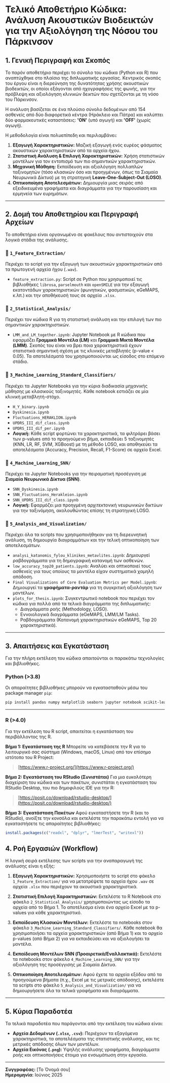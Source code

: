 # Τελικό Αποθετήριο Κώδικα: Ανάλυση Ακουστικών Βιοδεικτών για την Αξιολόγηση της Νόσου του Πάρκινσον

## 1. Γενική Περιγραφή και Σκοπός

Το παρόν αποθετήριο περιέχει το σύνολο του κώδικα (Python και R) που αναπτύχθηκε στο πλαίσιο της διπλωματικής εργασίας. Κεντρικός σκοπός του έργου είναι η διερεύνηση της δυνατότητας χρήσης ακουστικών βιοδεικτών, οι οποίοι εξάγονται από ηχογραφήσεις της φωνής, για την πρόβλεψη και αξιολόγηση κλινικών δεικτών που σχετίζονται με τη νόσο του Πάρκινσον.

Η ανάλυση βασίζεται σε ένα πλούσιο σύνολο δεδομένων από 154 ασθενείς από δύο διαφορετικά κέντρα (Ηράκλειο και Πάτρα) και καλύπτει δύο φαρμακευτικές καταστάσεις: **'ON'** (υπό αγωγή) και **'OFF'** (χωρίς αγωγή).

Η μεθοδολογία είναι πολυεπίπεδη και περιλαμβάνει:
1.  **Εξαγωγή Χαρακτηριστικών:** Μαζική εξαγωγή ενός ευρέος φάσματος ακουστικών χαρακτηριστικών από τα αρχεία ήχου.
2.  **Στατιστική Ανάλυση & Επιλογή Χαρακτηριστικών:** Χρήση στατιστικών μοντέλων για τον εντοπισμό των πιο σημαντικών χαρακτηριστικών.
3.  **Μηχανική Μάθηση:** Εκπαίδευση και αξιολόγηση πολλαπλών ταξινομητών (τόσο κλασικών όσο και προηγμένων, όπως τα Σιαμαία Νευρωνικά Δίκτυα) με τη στρατηγική **Leave-One-Subject-Out (LOSO)**.
4.  **Οπτικοποίηση Αποτελεσμάτων:** Δημιουργία μιας σειράς από εξειδικευμένα γραφήματα και διαγράμματα για την παρουσίαση και ερμηνεία των ευρημάτων.

---

## 2. Δομή του Αποθετηρίου και Περιγραφή Αρχείων

Το αποθετήριο είναι οργανωμένο σε φακέλους που αντιστοιχούν στα λογικά στάδια της ανάλυσης.

### 📁 `1_Feature_Extraction/`
Περιέχει το script για την εξαγωγή των ακουστικών χαρακτηριστικών από τα πρωτογενή αρχεία ήχου (`.wav`).
-   `feature_extraction.py`: Script σε Python που χρησιμοποιεί τις βιβλιοθήκες `librosa`, `parselmouth` και `openSMILE` για την εξαγωγή εκατοντάδων χαρακτηριστικών (φωνητικών, φασματικών, eGeMAPS, κ.λπ.) και την αποθήκευσή τους σε αρχεία `.xlsx`.

### 📁 `2_Statistical_Analysis/`
Περιέχει τον κώδικα R για τη στατιστική ανάλυση και την επιλογή των πιο σημαντικών χαρακτηριστικών.
-   `LMM_and_LM_together.ipynb`: Jupyter Notebook με R κώδικα που εφαρμόζει **Γραμμικά Μοντέλα (LM)** και **Γραμμικά Μικτά Μοντέλα (LMM)**. Σκοπός του είναι να βρει ποια χαρακτηριστικά έχουν στατιστικά σημαντική σχέση με τις κλινικές μεταβλητές (p-value < 0.05). Τα αποτελέσματά του χρησιμοποιούνται ως είσοδος στο επόμενο στάδιο.

### 📁 `3_Machine_Learning_Standard_Classifiers/`
Περιέχει τα Jupyter Notebooks για την κύρια διαδικασία μηχανικής μάθησης με κλασικούς ταξινομητές. Κάθε notebook εστιάζει σε μία κλινική μεταβλητή-στόχο.
-   `H_Y_binary.ipynb`
-   `Dyskinesia.ipynb`
-   `Fluctuations_HERAKLION.ipynb`
-   `UPDRS_III_dif_class.ipynb`
-   `UPDRS_III_dif_per.ipynb`
-   **Λογική:** Κάθε script φορτώνει τα χαρακτηριστικά, τα φιλτράρει βάσει των p-values από το προηγούμενο βήμα, εκπαιδεύει 5 ταξινομητές (KNN, LR, RF, SVM, XGBoost) με τη μέθοδο LOSO, και αποθηκεύει τα αποτελέσματα (Accuracy, Precision, Recall, F1-Score) σε αρχείο Excel.

### 📁 `4_Machine_Learning_SNN/`
Περιέχει τα Jupyter Notebooks για την πειραματική προσέγγιση με **Σιαμαία Νευρωνικά Δίκτυα (SNN)**.
-   `SNN_Dyskinesia.ipynb`
-   `SNN_Fluctuations_Herakleion.ipynb`
-   `SNN_UPDRS_III_dif_class.ipynb`
-   **Λογική:** Εφαρμόζει μια προηγμένη αρχιτεκτονική νευρωνικών δικτύων για την ταξινόμηση, ακολουθώντας επίσης τη στρατηγική LOSO.

### 📁 `5_Analysis_and_Visualization/`
Περιέχει όλα τα scripts που χρησιμοποιήθηκαν για τη διερευνητική ανάλυση, τη δημιουργία διαγραμμάτων και την τελική οπτικοποίηση των αποτελεσμάτων.
-   `analysi_katanomis_fylou_klinikes_metavlites.ipynb`: Δημιουργεί ραβδογράμματα για τη δημογραφική κατανομή των ασθενών.
-   `low_accuracy_top20_patients.ipynb`: Αναλύει και οπτικοποιεί τους ασθενείς για τους οποίους τα μοντέλα είχαν συστηματικά χαμηλή απόδοση.
-   `Final Visualizations of Core Evaluation Metrics per Model.ipynb`: Δημιουργεί τα **γραφήματα-ραντάρ** για τη συγκριτική αξιολόγηση των μοντέλων.
-   `plots_for_thesis.ipynb`: Συγκεντρωτικό notebook που περιέχει τον κώδικα για πολλά από τα τελικά διαγράμματα της διπλωματικής:
    -   Διαγράμματα ροής (Methodology, LOSO).
    -   Εννοιολογικά διαγράμματα (eGeMAPS, LMM/LM Tasks).
    -   Ραβδογράμματα (Κατανομή χαρακτηριστικών eGeMAPS, Top 20 χαρακτηριστικά).

---

## 3. Απαιτήσεις και Εγκατάσταση

Για την πλήρη εκτέλεση του κώδικα απαιτούνται οι παρακάτω τεχνολογίες και βιβλιοθήκες.

### Python (>3.8)
Οι απαραίτητες βιβλιοθήκες μπορούν να εγκατασταθούν μέσω του package manager `pip`:
```bash
pip install pandas numpy matplotlib seaborn jupyter notebook scikit-learn xgboost torch librosa parselmouth-praat opensmile networkx graphviz
```
---

### R (>4.0)
Για την εκτέλεση του R script, απαιτείται η εγκατάσταση του περιβάλλοντος της R.

**Βήμα 1: Εγκατάσταση της R**
Μπορείτε να κατεβάσετε την R για το λειτουργικό σας σύστημα (Windows, macOS, Linux) από τον επίσημο ιστότοπο του R Project:
> [https://www.r-project.org/](https://www.r-project.org/)

**Βήμα 2: Εγκατάσταση του RStudio (Συνιστάται)**
Για μια ευκολότερη διαχείριση του κώδικα και των πακέτων, συνιστάται η εγκατάσταση του RStudio Desktop, του πιο δημοφιλούς IDE για την R:
> [https://posit.co/download/rstudio-desktop/](https://posit.co/download/rstudio-desktop/)

**Βήμα 3: Εγκατάσταση Πακέτων**
Αφού εγκαταστήσετε την R (και το RStudio), ανοίξτε την κονσόλα και εκτελέστε την παρακάτω εντολή για να εγκαταστήσετε τις απαραίτητες βιβλιοθήκες:
```R
install.packages(c("readxl", "dplyr", "lmerTest", "writexl"))
```

## 4. Ροή Εργασιών (Workflow)
Η λογική σειρά εκτέλεσης των scripts για την αναπαραγωγή της ανάλυσης είναι η εξής:

1.  **Εξαγωγή Χαρακτηριστικών:** Χρησιμοποιήστε το script στο φάκελο `1_Feature_Extraction/` για να μετατρέψετε τα αρχεία ήχου `.wav` σε αρχεία `.xlsx` που περιέχουν τα ακουστικά χαρακτηριστικά.

2.  **Στατιστική Επιλογή Χαρακτηριστικών:** Εκτελέστε το R Notebook στο φάκελο `2_Statistical_Analysis/` χρησιμοποιώντας ως είσοδο τα αρχεία από το Βήμα 1. Το αποτέλεσμα είναι ένα αρχείο Excel με τα p-values για κάθε χαρακτηριστικό.

3.  **Εκπαίδευση Κλασικών Μοντέλων:** Εκτελέστε τα notebooks στον φάκελο `3_Machine_Learning_Standard_Classifiers/`. Κάθε notebook θα χρησιμοποιήσει τα αρχεία χαρακτηριστικών (από Βήμα 1) και το αρχείο p-values (από Βήμα 2) για να εκπαιδεύσει και να αξιολογήσει τα μοντέλα.

4.  **Εκπαίδευση Μοντέλων SNN (Προαιρετικά/Εναλλακτικά):** Εκτελέστε τα notebooks στον φάκελο `4_Machine_Learning_SNN/` για την αξιολόγηση της προσέγγισης με Σιαμαία Δίκτυα.

5.  **Οπτικοποίηση Αποτελεσμάτων:** Αφού έχετε τα αρχεία εξόδου από τα προηγούμενα βήματα (π.χ., Excel με τις μετρικές απόδοσης), εκτελέστε τα scripts στο φάκελο `5_Analysis_and_Visualization/` για να δημιουργήσετε όλα τα τελικά γραφήματα και διαγράμματα.

---
## 5. Κύρια Παραδοτέα
Τα τελικά παραδοτέα που παράγονται από την εκτέλεση του κώδικα είναι:

-   **Αρχεία Δεδομένων (`.xlsx`, `.csv`):** Περιέχουν τα εξαγόμενα χαρακτηριστικά, τα αποτελέσματα της στατιστικής ανάλυσης, και τις μετρικές απόδοσης όλων των μοντέλων.
-   **Αρχεία Εικόνας (`.png`):** Υψηλής ανάλυσης γραφήματα, διαγράμματα ροής και οπτικοποιήσεις έτοιμα για ενσωμάτωση στην εργασία.

---
**Συγγραφέας:** [Το Όνομά σου]  
**Ημερομηνία:** Ιούνιος 2025
